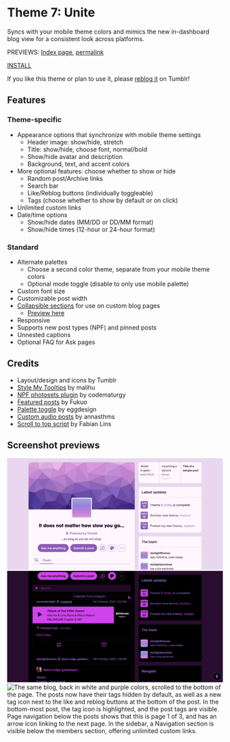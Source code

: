 # Theme 7: Unite

Syncs with your mobile theme colors and mimics the new in-dashboard blog view for a consistent look across platforms.

PREVIEWS: [Index page](https://starlightpreviews.tumblr.com/theme7), [permalink](https://starlightpreviews.tumblr.com/theme7/permalink)

[INSTALL](https://raw.githubusercontent.com/wovenstarlight/tumblr-themes/main/theme7/theme7.html)

If you like this theme or plan to use it, please [reblog it](https://starlightthemes.tumblr.com/post/681212319910559744/) on Tumblr!

## Features
### Theme-specific
- Appearance options that synchronize with mobile theme settings
	- Header image: show/hide, stretch
	- Title: show/hide, choose font, normal/bold
	- Show/hide avatar and description
	- Background, text, and accent colors
- More optional features: choose whether to show or hide
	- Random post/Archive links
	- Search bar
	- Like/Reblog buttons (individually toggleable)
	- Tags (choose whether to show by default or on click)
- Unlimited custom links
- Date/time options
	- Show/hide dates (MM/DD or DD/MM format)
	- Show/hide times (12-hour or 24-hour format)

### Standard
- Alternate palettes
	- Choose a second color theme, separate from your mobile theme colors
	- Optional mode toggle (disable to only use mobile palette)
- Custom font size
- Customizable post width
- [Collapsible sections](https://wovenstarlight.github.io/tumblr-themes/collapsibles/) for use on custom blog pages
	- [Preview here](https://starlightpreviews.tumblr.com/theme7/collapsibles)
- Responsive
- Supports new post types (NPF) and pinned posts
- Unnested captions
- Optional FAQ for Ask pages

## Credits
- Layout/design and icons by Tumblr
- [Style My Tooltips](http://manos.malihu.gr/style-my-tooltips-jquery-plugin) by malihu
- [NPF photosets plugin](https://codematurgy.tumblr.com/post/643394597477875713/npfphotosets-plugin) by codematurgy
- [Featured posts](https://fukuo.site/post/182468748665/how-to-make-a-featured-post-using-tumblr-api-as/amp) by Fukuo
- [Palette toggle](https://eggdesign.tumblr.com/post/186889223257/day-night-mode-tutorial-after-featuring-a) by eggdesign
- [Custom audio posts](https://annasthms.tumblr.com/more/js/customaudio/new) by annasthms
- [Scroll to top script](https://github.com/FabianLins/scrolltotop_arrow_jquery) by Fabian Lins

## Screenshot previews
![An image of a Tumblr blog featuring a white and purple color theme; it strongly resembles the Tumblr in-dashboard blog view. On the left is a section with the header image, avatar, title, and description. Throughout this section are included a highlighted link, as well as the ask/submit links, messaging button, palette swap button, and search bar. The sidebar includes a group of three featured posts, a list of updates with dates attached, and a list of blog members.](https://github.com/wovenstarlight/tumblr-themes/blob/main/theme7/theme7_screenshot1light.png?raw=true)
![The same blog, now in black and purple colors, scrolled further down to show the posts. Via and source links are present in the post headers, along with the date and time of the posts. All the content of the post visually resembles the dashboard display of posts, including the styling of audio and text posts.](https://github.com/wovenstarlight/tumblr-themes/blob/main/theme7/theme7_screenshot2dark.png?raw=true)
![The same blog, back in white and purple colors, scrolled to the bottom of the page. The posts now have their tags hidden by default, as well as a new tag icon next to the like and reblog buttons at the bottom of the post. In the bottom-most post, the tag icon is highlighted, and the post tags are visible. Page navigation below the posts shows that this is page 1 of 3, and has an arrow icon linking to the next page. In the sidebar, a Navigation section is visible below the members section, offering unlimited custom links.](https://github.com/wovenstarlight/tumblr-themes/blob/main/theme7/theme7_screenshot3light.png?raw=true)